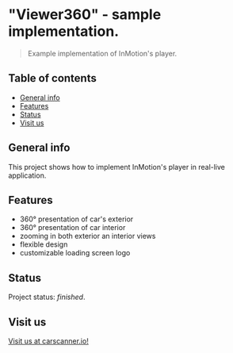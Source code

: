 # "Viewer360" - sample implementation.

> Example implementation of InMotion's player.

## Table of contents
* [General info](#general-info)
* [Features](#features)
* [Status](#status)
* [Visit us](#visit-us)

## General info
This project shows how to implement InMotion's player in real-live application.

## Features
* 360°  presentation of car's exterior
* 360°  presentation of car interior
* zooming in both exterior an interior views
* flexible design
* customizable loading screen logo

## Status
Project status: _finished_.

## Visit us
[Visit us at carscanner.io!](https://carscanner.io/)
